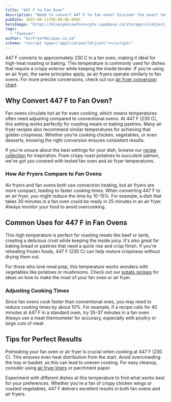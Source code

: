 ```yaml
---
title: "447 F to Fan Oven"
description: "Need to convert 447 F to fan oven? Discover the exact temperature, air fryer equivalents, and cooking tips for perfect results every time."
pubDate: 2025-08-11T00:00:00.000Z
heroImage: "https://klueoymssxwfnxsvcyhv.supabase.co/storage/v1/object/public/md/447-f-to-fan-oven-109ca500.png"
tags:
  - "fanoven"
author: "AirFryerRecipes.co.uk"
schema: "<script type=\"application/ld+json\"></script>"
---
```


<p>447 F converts to approximately 230 C in a fan oven, making it ideal for high-heat roasting or baking. This temperature is commonly used for dishes that require a crispy exterior while keeping the inside tender. If you're using an air fryer, the same principles apply, as air fryers operate similarly to fan ovens. For more precise conversions, check out our <a href=https://www.airfryerrecipe.co.uk/air-fryer-conversion-chart>air fryer conversion chart</a>.</p>  

<h2>Why Convert 447 F to Fan Oven?</h2>  
<p>Fan ovens circulate hot air for even cooking, which means temperatures often need adjusting compared to conventional ovens. At 447 F (230 C), this setting works perfectly for roasting meats or baking pastries. Many air fryer recipes also recommend similar temperatures for achieving that golden crispiness. Whether you're cooking chicken, vegetables, or even desserts, knowing the right conversion ensures consistent results.</p>  
<p>If you're unsure about the best settings for your dish, browse our <a href=https://www.airfryerrecipe.co.uk/recipes>recipe collection</a> for inspiration. From crispy roast potatoes to succulent salmon, we've got you covered with tested fan oven and air fryer temperatures.</p>  

<h3>How Air Fryers Compare to Fan Ovens</h3>  
<p>Air fryers and fan ovens both use convection heating, but air fryers are more compact, leading to faster cooking times. When converting 447 F to an air fryer, you might reduce the time by 10-15%. For example, a dish that takes 30 minutes in a fan oven could be ready in 25 minutes in an air fryer. Always monitor your food to avoid overcooking.</p>  

<h2>Common Uses for 447 F in Fan Ovens</h2>  
<p>This high temperature is perfect for roasting meats like beef or lamb, creating a delicious crust while keeping the inside juicy. It's also great for baking bread or pastries that need a quick rise and crisp finish. If you're reheating frozen foods, 447 F (230 C) can help restore crispiness without drying them out.</p>  
<p>For those who love meal prep, this temperature works wonders with vegetables like potatoes or mushrooms. Check out our <a href=https://www.airfryerrecipe.co.uk/recipe-category/potatoes>potato recipes</a> for ideas on how to make the most of your fan oven or air fryer.</p>  

<h3>Adjusting Cooking Times</h3>  
<p>Since fan ovens cook faster than conventional ones, you may need to reduce cooking times by about 10%. For example, if a recipe calls for 40 minutes at 447 F in a standard oven, try 35-37 minutes in a fan oven. Always use a meat thermometer for accuracy, especially with poultry or large cuts of meat.</p>  

<h2>Tips for Perfect Results</h2>  
<p>Preheating your fan oven or air fryer is crucial when cooking at 447 F (230 C). This ensures even heat distribution from the start. Avoid overcrowding the tray or basket, as this can lead to uneven cooking. For easy cleanup, consider using <a href=https://www.airfryerrecipe.co.uk/air-fryer-cleaner>air fryer liners</a> or parchment paper.</p>  
<p>Experiment with different dishes at this temperature to find what works best for your preferences. Whether you're a fan of crispy chicken wings or roasted vegetables, 447 F delivers excellent results in both fan ovens and air fryers.</p>